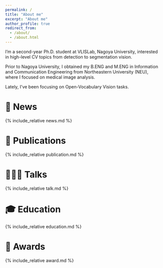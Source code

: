 ```yaml
---
permalink: /
title: "About me"
excerpt: "About me"
author_profile: true
redirect_from: 
  - /about/
  - /about.html
---
```


I’m a second-year Ph.D. student at VLISLab, Nagoya University, interested in high-level CV topics from detection to segmentation vision.

Prior to Nagoya University, I obtained my B.ENG and M.ENG in Information and Communication Engineering from Northeastern University (NEU), where I focused on medical image analysis.

Lately, I’ve been focusing on Open-Vocabulary Vision tasks.


📰 News
======
  {% include_relative news.md %}

📖 Publications
======
  {% include_relative publication.md %}

👨🏻‍🏫 Talks
======
  {% include_relative talk.md %}

🎓 Education
======
  {% include_relative education.md %}

🏅 Awards
======
  {% include_relative award.md %}

